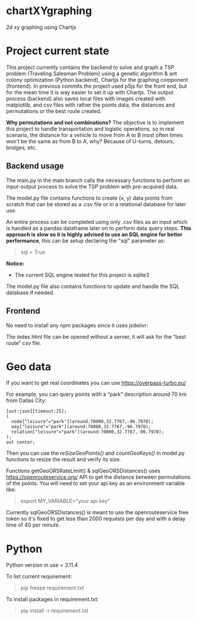 # chartXYgraphing
2d xy graphing using Chartjs


# Project current state
This project currently contains the backend to solve and graph a TSP problem (Traveling Salesman Problem) using a genetic algorithm & ant colony optimization (Python backend), Chartjs for the graphing component (frontend). In previous commits the project used p5js for the front end, but for the mean time it is way easier to set it up with Chartjs. The output process (backend) also saves local files with images created with matplotlib, and csv files with rather the points data, the distances and permutations or the best route created.

**Why permutations and not combinations?**
The objective is to implement this project to handle transportation and logistic operations, so in real scenario, the distance for a vehicle to move from A to B most often times won’t be the same as from B to A, why? Because of U-turns, detours, bridges, etc.


## Backend usage
The main.py in the main branch calls the necessary functions to perform an input-output process to solve the TSP problem with pre-acquired data.

The model.py file contains functions to create (x, y) data points from scratch that can be stored as a .csv file or in a relational database for later use.

An entire process can be completed using only .csv files as an input which is handled as a pandas dataframe later on to perform data query steps. **This approach is slow so it is highly advised to use an SQL engine for better performance**, this can be setup declaring the "sql" parameter as:
>sql = True

**Notice:**
- The current SQL engine tested for this project is sqlite3

The model.py file also contains functions to update and handle the SQL database if needed.

## Frontend
No need to install any npm packages since it uses jsdelivr:
><script src="https://cdn.jsdelivr.net/npm/chart.js"></script>

The index.html file can be opened without a server, it will ask for the “best route” csv file.


# Geo data
If you want to get real coordinates you can use https://overpass-turbo.eu/

For example, you can query points with a “park” description around 70 km from Dallas City:
```
[out:json][timeout:25];
(
  node["leisure"="park"](around:70000,32.7767,-96.7970);
  way["leisure"="park"](around:70000,32.7767,-96.7970);
  relation["leisure"="park"](around:70000,32.7767,-96.7970);
);
out center;
```

Then you can use the *reSizeGeoPoints()* and *countGeoKeys()* in model.py functions to resize the result and verify its size.

Functions getGeoORSRateLimit() & sqlGeoORSDistances() uses https://openrouteservice.org/ API to get the distance between permutations of the points. You will need to set your api key as an environment variable like:
>export MY_VARIABLE="your api key"

Currently sqlGeoORSDistances() is meant to use the openrouteservice free token so it's fixed to get less than 2000 requests per day and with a delay time of 40 per minute.

# Python
Python version in use = 3.11.4

To list current requirement:
> pip freeze requirement.txt

To install packages in requirement.txt:
> pip install -r requirement.txt

